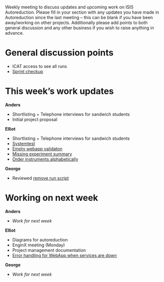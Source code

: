 Weekly meeting to discuss updates and upcoming work on ISIS Autoreduction.
Please fill in your section with any updates you have made in Autoreduction since the last meeting – this can be blank if you have been away/working on other projects. Additionally please add points to both general discussion and any other business if you wish to raise anything in advance. 

General discussion points
=========================
* ICAT access to see all runs
* [Sprint checkup](https://github.com/ISISScientificComputing/autoreduce/projects/7)

This week’s work updates
========================

**Anders**
* Shortlisting + Telephone interviews for sandwich students
* Initial project proposal

**Elliot**
* Shortlisting + Telephone interviews for sandwich students
* [Systemtest](https://github.com/ISISScientificComputing/autoreduce/pull/286)
* [Empty webapp validaton](https://github.com/ISISScientificComputing/autoreduce/pull/290)
* [Missing experiment summary](https://github.com/ISISScientificComputing/autoreduce/pull/291)
* [Order instruments alphabetically](https://github.com/ISISScientificComputing/autoreduce/pull/293)

**George**
* Reviewed [remove run script](https://github.com/ISISScientificComputing/autoreduce/pull/278)

Working on next week
====================

**Anders**
* *Work for next week*

**Elliot**
* Diagrams for autoreduction
* EnginX meeting (Monday)
* Project management documentation
* [Error handling for WebApp when services are down](https://github.com/ISISScientificComputing/autoreduce/issues/93)

**George**
* *Work for next week*
